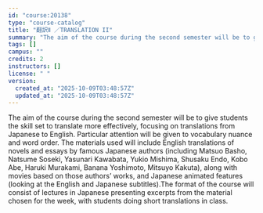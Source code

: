 ```yaml
---
id: "course:20138"
type: "course-catalog"
title: "翻訳Ⅱ ／TRANSLATION II"
summary: "The aim of the course during the second semester will be to give students the skill set to translate more effectively, f…"
tags: []
campus: ""
credits: 2
instructors: []
license: " "
version:
  created_at: "2025-10-09T03:48:57Z"
  updated_at: "2025-10-09T03:48:57Z"
---
```


The aim of the course during the second semester will be to give students the skill set to translate more effectively, focusing on translations from Japanese to English. Particular attention will be given to vocabulary nuance and word order. The materials used will include English translations of novels and essays by famous Japanese authors (including Matsuo Basho, Natsume Soseki, Yasunari Kawabata, Yukio Mishima, Shusaku Endo, Kobo Abe, Haruki Murakami, Banana Yoshimoto, Mitsuyo Kakuta), along with movies based on those authors’ works, and Japanese animated features (looking at the English and Japanese subtitles).The format of the course will consist of lectures in Japanese presenting excerpts from the material chosen for the week, with students doing short translations in class.
